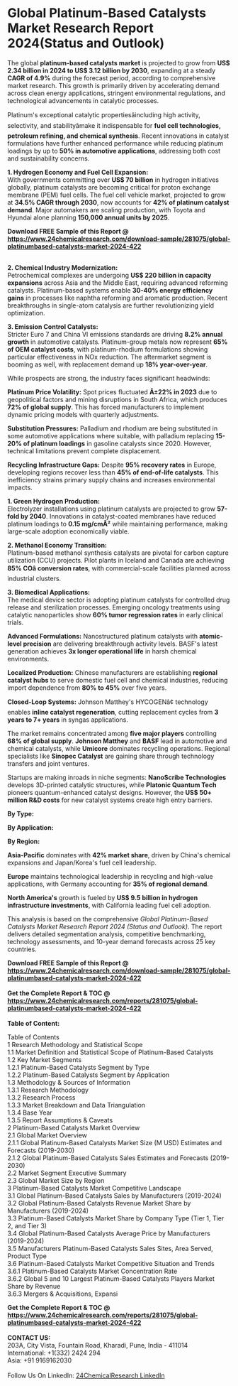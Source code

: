 <h1>Global Platinum-Based Catalysts Market Research Report 2024(Status and Outlook)</h1><p>The global <strong>platinum-based catalysts market</strong> is projected to grow from <strong>US$ 2.34 billion in 2024 to US$ 3.12 billion by 2030</strong>, expanding at a steady <strong>CAGR of 4.9%</strong> during the forecast period, according to comprehensive market research. This growth is primarily driven by accelerating demand across clean energy applications, stringent environmental regulations, and technological advancements in catalytic processes.</p><p>Platinum's exceptional catalytic propertiesâincluding high activity, selectivity, and stabilityâmake it indispensable for <strong>fuel cell technologies, petroleum refining, and chemical synthesis</strong>. Recent innovations in catalyst formulations have further enhanced performance while reducing platinum loadings by up to <strong>50% in automotive applications</strong>, addressing both cost and sustainability concerns.</p><p><strong>1. Hydrogen Economy and Fuel Cell Expansion:</strong><br>
With governments committing over <strong>US$ 70 billion</strong> in hydrogen initiatives globally, platinum catalysts are becoming critical for proton exchange membrane (PEM) fuel cells. The fuel cell vehicle market, projected to grow at <strong>34.5% CAGR through 2030</strong>, now accounts for <strong>42% of platinum catalyst demand</strong>. Major automakers are scaling production, with Toyota and Hyundai alone planning <strong>150,000 annual units by 2025</strong>.</p><div><b>Download FREE Sample of this Report @ 
            <a href="https://www.24chemicalresearch.com/download-sample/281075/global-platinumbased-catalysts-market-2024-422">
            https://www.24chemicalresearch.com/download-sample/281075/global-platinumbased-catalysts-market-2024-422</a></b></div><br><p><strong>2. Chemical Industry Modernization:</strong><br>
Petrochemical complexes are undergoing <strong>US$ 220 billion in capacity expansions</strong> across Asia and the Middle East, requiring advanced reforming catalysts. Platinum-based systems enable <strong>30-40% energy efficiency gains</strong> in processes like naphtha reforming and aromatic production. Recent breakthroughs in single-atom catalysis are further revolutionizing yield optimization.</p><p><strong>3. Emission Control Catalysts:</strong><br>
Stricter Euro 7 and China VI emissions standards are driving <strong>8.2% annual growth</strong> in automotive catalysts. Platinum-group metals now represent <strong>65% of OEM catalyst costs</strong>, with platinum-rhodium formulations showing particular effectiveness in NOx reduction. The aftermarket segment is booming as well, with replacement demand up <strong>18% year-over-year</strong>.</p><p>While prospects are strong, the industry faces significant headwinds:</p><p><strong>Platinum Price Volatility:</strong> Spot prices fluctuated <strong>Â±22% in 2023</strong> due to geopolitical factors and mining disruptions in South Africa, which produces <strong>72% of global supply</strong>. This has forced manufacturers to implement dynamic pricing models with quarterly adjustments.</p><p><strong>Substitution Pressures:</strong> Palladium and rhodium are being substituted in some automotive applications where suitable, with palladium replacing <strong>15-20% of platinum loadings</strong> in gasoline catalysts since 2020. However, technical limitations prevent complete displacement.</p><p><strong>Recycling Infrastructure Gaps:</strong> Despite <strong>95% recovery rates</strong> in Europe, developing regions recover less than <strong>45% of end-of-life catalysts</strong>. This inefficiency strains primary supply chains and increases environmental impacts.</p><p><strong>1. Green Hydrogen Production:</strong><br>
Electrolyzer installations using platinum catalysts are projected to grow <strong>57-fold by 2040</strong>. Innovations in catalyst-coated membranes have reduced platinum loadings to <strong>0.15 mg/cmÂ²</strong> while maintaining performance, making large-scale adoption economically viable.</p><p><strong>2. Methanol Economy Transition:</strong><br>
Platinum-based methanol synthesis catalysts are pivotal for carbon capture utilization (CCU) projects. Pilot plants in Iceland and Canada are achieving <strong>85% COâ conversion rates</strong>, with commercial-scale facilities planned across industrial clusters.</p><p><strong>3. Biomedical Applications:</strong><br>
The medical device sector is adopting platinum catalysts for controlled drug release and sterilization processes. Emerging oncology treatments using catalytic nanoparticles show <strong>60% tumor regression rates</strong> in early clinical trials.</p><p><strong>Advanced Formulations:</strong> Nanostructured platinum catalysts with <strong>atomic-level precision</strong> are delivering breakthrough activity levels. BASF's latest generation achieves <strong>3x longer operational life</strong> in harsh chemical environments.</p><p><strong>Localized Production:</strong> Chinese manufacturers are establishing <strong>regional catalyst hubs</strong> to serve domestic fuel cell and chemical industries, reducing import dependence from <strong>80% to 45%</strong> over five years.</p><p><strong>Closed-Loop Systems:</strong> Johnson Matthey's HYCOGENâ¢ technology enables <strong>inline catalyst regeneration</strong>, cutting replacement cycles from <strong>3 years to 7+ years</strong> in syngas applications.</p><p>The market remains concentrated among <strong>five major players</strong> controlling <strong>68% of global supply</strong>. <strong>Johnson Matthey</strong> and <strong>BASF</strong> lead in automotive and chemical catalysts, while <strong>Umicore</strong> dominates recycling operations. Regional specialists like <strong>Sinopec Catalyst</strong> are gaining share through technology transfers and joint ventures.</p><p>Startups are making inroads in niche segments: <strong>NanoScribe Technologies</strong> develops 3D-printed catalytic structures, while <strong>Platonic Quantum Tech</strong> pioneers quantum-enhanced catalyst designs. However, the <strong>US$ 50+ million R&amp;D costs</strong> for new catalyst systems create high entry barriers.</p><p><strong>By Type:</strong></p><p><strong>By Application:</strong></p><p><strong>By Region:</strong></p><p><strong>Asia-Pacific</strong> dominates with <strong>42% market share</strong>, driven by China's chemical expansions and Japan/Korea's fuel cell leadership.</p><p><strong>Europe</strong> maintains technological leadership in recycling and high-value applications, with Germany accounting for <strong>35% of regional demand</strong>.</p><p><strong>North America's</strong> growth is fueled by <strong>US$ 9.5 billion in hydrogen infrastructure investments</strong>, with California leading fuel cell adoption.</p><p>This analysis is based on the comprehensive <em>Global Platinum-Based Catalysts Market Research Report 2024 (Status and Outlook)</em>. The report delivers detailed segmentation analysis, competitive benchmarking, technology assessments, and 10-year demand forecasts across 25 key countries.</p><div><b>Download FREE Sample of this Report @ 
            <a href="https://www.24chemicalresearch.com/download-sample/281075/global-platinumbased-catalysts-market-2024-422">
            https://www.24chemicalresearch.com/download-sample/281075/global-platinumbased-catalysts-market-2024-422</a></b></div><br><div><b>Get the Complete Report & TOC @ 
            <a href="https://www.24chemicalresearch.com/reports/281075/global-platinumbased-catalysts-market-2024-422">
            https://www.24chemicalresearch.com/reports/281075/global-platinumbased-catalysts-market-2024-422</a></b></div><br>
            <b>Table of Content:</b><p>Table of Contents<br />
 1 Research Methodology and Statistical Scope<br />
 1.1 Market Definition and Statistical Scope of Platinum-Based Catalysts<br />
 1.2 Key Market Segments<br />
 1.2.1 Platinum-Based Catalysts Segment by Type<br />
 1.2.2 Platinum-Based Catalysts Segment by Application<br />
 1.3 Methodology & Sources of Information<br />
 1.3.1 Research Methodology<br />
 1.3.2 Research Process<br />
 1.3.3 Market Breakdown and Data Triangulation<br />
 1.3.4 Base Year<br />
 1.3.5 Report Assumptions & Caveats<br />
 2 Platinum-Based Catalysts Market Overview<br />
 2.1 Global Market Overview<br />
 2.1.1 Global Platinum-Based Catalysts Market Size (M USD) Estimates and Forecasts (2019-2030)<br />
 2.1.2 Global Platinum-Based Catalysts Sales Estimates and Forecasts (2019-2030)<br />
 2.2 Market Segment Executive Summary<br />
 2.3 Global Market Size by Region<br />
 3 Platinum-Based Catalysts Market Competitive Landscape<br />
 3.1 Global Platinum-Based Catalysts Sales by Manufacturers (2019-2024)<br />
 3.2 Global Platinum-Based Catalysts Revenue Market Share by Manufacturers (2019-2024)<br />
 3.3 Platinum-Based Catalysts Market Share by Company Type (Tier 1, Tier 2, and Tier 3)<br />
 3.4 Global Platinum-Based Catalysts Average Price by Manufacturers (2019-2024)<br />
 3.5 Manufacturers Platinum-Based Catalysts Sales Sites, Area Served, Product Type<br />
 3.6 Platinum-Based Catalysts Market Competitive Situation and Trends<br />
 3.6.1 Platinum-Based Catalysts Market Concentration Rate<br />
 3.6.2 Global 5 and 10 Largest Platinum-Based Catalysts Players Market Share by Revenue<br />
 3.6.3 Mergers & Acquisitions, Expansi</p><div><b>Get the Complete Report & TOC @ 
            <a href="https://www.24chemicalresearch.com/reports/281075/global-platinumbased-catalysts-market-2024-422">
            https://www.24chemicalresearch.com/reports/281075/global-platinumbased-catalysts-market-2024-422</a></b></div><br><b>CONTACT US:</b><br>
            203A, City Vista, Fountain Road, Kharadi, Pune, India - 411014<br>
            International: +1(332) 2424 294<br>
            Asia: +91 9169162030 <br><br>
            Follow Us On LinkedIn: <a href="https://www.linkedin.com/company/24chemicalresearch/">24ChemicalResearch LinkedIn</a>